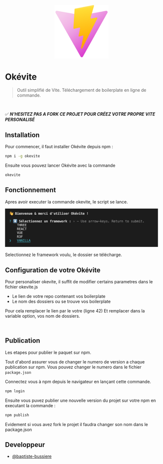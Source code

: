 <p align="center">
  <a href="https://okan3d.com/" target="_blank" rel="noopener noreferrer">
    <img width="180" src="./sources/logo.svg" alt="Vite logo">
  </a>
</p>

# Okévite
> Outil simplifié de Vite. Téléchargement de boilerplate en ligne de commande.

<br>

✅ ***N'HESITEZ PAS A FORK CE PROJET POUR CRÉEZ VOTRE PROPRE VITE PERSONALISÉ***
<br>

## Installation 

Pour commencer, il faut installer Okévite depuis npm :

```bash
npm i -g okevite 
```
Ensuite vous pouvez lancer Okévite avec la commande 

```bash
okevite
```

## Fonctionnement 
 
Apres avoir executer la commande okevite, le script se lance.

<p align="center">
    <img width="1800" src="./sources/okevite.png" alt="Vite logo">
</p>

Selectionnez le framework voulu, le dossier se télécharge.

## Configuration de votre Okévite

Pour personaliser okevite, il suffit de modifier certains parametres dans le fichier okevite.js

-  Le lien de votre repo contenant vos boilerplate
-  Le nom des dossiers ou se trouve vos boilerplate 

Pour cela remplacer le lien par le votre (ligne 42)
Et remplacer dans la variable option, vos nom de dossiers.

<br>

## Publication 

Les etapes pour publier le paquet sur npm.

Tout d'abord assurer vous de changer le numero de version a chaque publication sur npm. Vous pouvez changer le numero dans le fichier ```package.json``` 

Connectez vous à npm depuis le navigateur en lançant cette commande.

```bash
npm login
```
Ensuite vous puvez publier une nouvelle version du projet sur votre npm en executant la commande : 

```bash
npm publish
```

Evidement si vous avez fork le projet il faudra changer son nom dans le package.json 

## Developpeur

- [@baptiste-bussiere](https://github.com/baptiste-bussiere)


